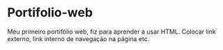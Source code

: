 # Portifolio-web

Meu primeiro portifólio web, fiz para aprender a usar HTML. Colocar link externo, link interno de navegação na página etc.
